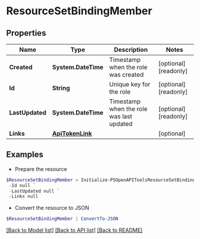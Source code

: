 # ResourceSetBindingMember
## Properties

Name | Type | Description | Notes
------------ | ------------- | ------------- | -------------
**Created** | **System.DateTime** | Timestamp when the role was created | [optional] [readonly] 
**Id** | **String** | Unique key for the role | [optional] [readonly] 
**LastUpdated** | **System.DateTime** | Timestamp when the role was last updated | [optional] [readonly] 
**Links** | [**ApiTokenLink**](ApiTokenLink.md) |  | [optional] 

## Examples

- Prepare the resource
```powershell
$ResourceSetBindingMember = Initialize-PSOpenAPIToolsResourceSetBindingMember  -Created null `
 -Id null `
 -LastUpdated null `
 -Links null
```

- Convert the resource to JSON
```powershell
$ResourceSetBindingMember | ConvertTo-JSON
```

[[Back to Model list]](../README.md#documentation-for-models) [[Back to API list]](../README.md#documentation-for-api-endpoints) [[Back to README]](../README.md)

